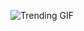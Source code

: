 
<!-- GIF_SECTION -->
![Trending GIF](https://media0.giphy.com/media/v1.Y2lkPThiYjIxNzcydjNlbzdkZ2VhbjVtaTF6cXRtZzlpYjhjYjk5M2hleHltcDhtZ3cwMSZlcD12MV9naWZzX3NlYXJjaCZjdD1n/khMQDMRqOBEToISmyp/giphy.gif)
<!-- END_GIF_SECTION -->
